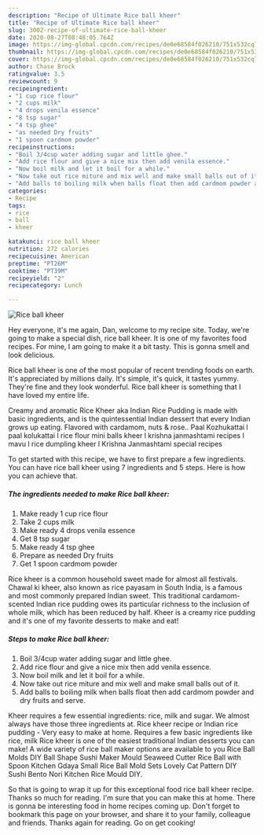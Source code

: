```yaml
---
description: "Recipe of Ultimate Rice ball kheer"
title: "Recipe of Ultimate Rice ball kheer"
slug: 3002-recipe-of-ultimate-rice-ball-kheer
date: 2020-08-27T08:48:05.764Z
image: https://img-global.cpcdn.com/recipes/de0e68584f026210/751x532cq70/rice-ball-kheer-recipe-main-photo.jpg
thumbnail: https://img-global.cpcdn.com/recipes/de0e68584f026210/751x532cq70/rice-ball-kheer-recipe-main-photo.jpg
cover: https://img-global.cpcdn.com/recipes/de0e68584f026210/751x532cq70/rice-ball-kheer-recipe-main-photo.jpg
author: Chase Brock
ratingvalue: 3.5
reviewcount: 9
recipeingredient:
- "1 cup rice flour"
- "2 cups milk"
- "4 drops venila essence"
- "8 tsp sugar"
- "4 tsp ghee"
- "as needed Dry fruits"
- "1 spoon cardmom powder"
recipeinstructions:
- "Boil 3/4cup water adding sugar and little ghee."
- "Add rice flour and give a nice mix then add venila essence."
- "Now boil milk and let it boil for a while."
- "Now take out rice miture and mix well and make small balls out of it."
- "Add balls to boiling milk when balls float then add cardmom powder and dry fruits and serve."
categories:
- Recipe
tags:
- rice
- ball
- kheer

katakunci: rice ball kheer 
nutrition: 272 calories
recipecuisine: American
preptime: "PT26M"
cooktime: "PT39M"
recipeyield: "2"
recipecategory: Lunch

---
```



![Rice ball kheer](https://img-global.cpcdn.com/recipes/de0e68584f026210/751x532cq70/rice-ball-kheer-recipe-main-photo.jpg)

Hey everyone, it's me again, Dan, welcome to my recipe site. Today, we're going to make a special dish, rice ball kheer. It is one of my favorites food recipes. For mine, I am going to make it a bit tasty. This is gonna smell and look delicious.

Rice ball kheer is one of the most popular of recent trending foods on earth. It's appreciated by millions daily. It's simple, it's quick, it tastes yummy. They're fine and they look wonderful. Rice ball kheer is something that I have loved my entire life.

Creamy and aromatic Rice Kheer aka Indian Rice Pudding is made with basic ingredients, and is the quintessential Indian dessert that every Indian grows up eating. Flavored with cardamom, nuts &amp; rose.. Paal Kozhukattai l paal kolukattai l rice flour mini balls kheer l krishna janmashtami recipes l mavu l rice dumpling kheer l Krishna Janmashtami special recipes


To get started with this recipe, we have to first prepare a few ingredients. You can have rice ball kheer using 7 ingredients and 5 steps. Here is how you can achieve that.

<!--inarticleads1-->

##### The ingredients needed to make Rice ball kheer:

1. Make ready 1 cup rice flour
1. Take 2 cups milk
1. Make ready 4 drops venila essence
1. Get 8 tsp sugar
1. Make ready 4 tsp ghee
1. Prepare as needed Dry fruits
1. Get 1 spoon cardmom powder


Rice kheer is a common household sweet made for almost all festivals. Chawal ki kheer, also known as rice payasam in South India, is a famous and most commonly prepared Indian sweet. This traditional cardamom-scented Indian rice pudding owes its particular richness to the inclusion of whole milk, which has been reduced by half. Kheer is a creamy rice pudding and it&#39;s one of my favorite desserts to make and eat! 

<!--inarticleads2-->

##### Steps to make Rice ball kheer:

1. Boil 3/4cup water adding sugar and little ghee.
1. Add rice flour and give a nice mix then add venila essence.
1. Now boil milk and let it boil for a while.
1. Now take out rice miture and mix well and make small balls out of it.
1. Add balls to boiling milk when balls float then add cardmom powder and dry fruits and serve.


Kheer requires a few essential ingredients: rice, milk and sugar. We almost always have those three ingredients at. Rice kheer recipe or Indian rice pudding - Very easy to make at home. Requires a few basic ingredients like rice, milk Rice kheer is one of the easiest traditional Indian desserts you can make! A wide variety of rice ball maker options are available to you Rice Ball Molds DIY Ball Shape Sushi Maker Mould Seaweed Cutter Rice Ball with Spoon Kitchen Gdaya Small Rice Ball Mold Sets Lovely Cat Pattern DIY Sushi Bento Nori Kitchen Rice Mould DIY. 

So that is going to wrap it up for this exceptional food rice ball kheer recipe. Thanks so much for reading. I'm sure that you can make this at home. There is gonna be interesting food in home recipes coming up. Don't forget to bookmark this page on your browser, and share it to your family, colleague and friends. Thanks again for reading. Go on get cooking!
